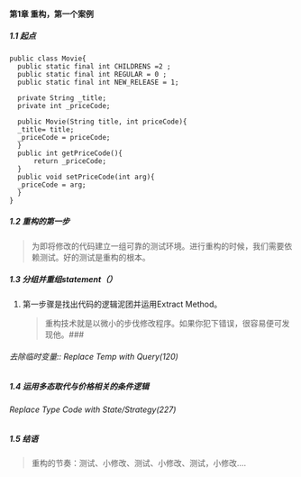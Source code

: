 #### 第1章 重构，第一个案例

##### 1.1 起点

  ```
public class Movie{
	public static final int CHILDRENS =2 ; 
	public static final int REGULAR = 0 ;
	public static final int NEW_RELEASE = 1;
	
	private String _title;
	private int _priceCode;
	
	public Movie(String title, int priceCode){
	_title= title;
	_priceCode = priceCode;
	}
	public int getPriceCode(){
		return _priceCode;
	}
	public void setPriceCode(int arg){
	_priceCode = arg;
	}
}
  ```

##### 1.2 重构的第一步

> 为即将修改的代码建立一组可靠的测试环境。进行重构的时候，我们需要依赖测试。好的测试是重构的根本。

##### 1.3 分组并重组statement（）

1. 第一步骤是找出代码的逻辑泥团并运用Extract Method。

   > 重构技术就是以微小的步伐修改程序。如果你犯下错误，很容易便可发现他。###



###### 去除临时变量:: Replace Temp with Query(120)

##### 1.4 运用多态取代与价格相关的条件逻辑

###### Replace Type Code with State/Strategy(227)

#####  1.5 结语

> 重构的节奏：测试、小修改、测试、小修改、测试，小修改....











